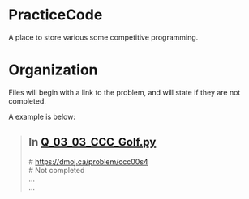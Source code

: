 # PracticeCode
A place to store various some competitive programming.

# Organization

Files will begin with a link to the problem, 
and will state if they are not completed.

A example is below:

> ## In [Q_03_03_CCC_Golf.py](DMOJ_Problems/b__7_Point/Q_03_03_CCC_Golf.py)   
> <span>#</span> https://dmoj.ca/problem/ccc00s4  
> <span>#</span> Not completed  
> ...  
> ...
